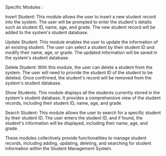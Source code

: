 Specific Modules : 
 
Insert Student: This module allows the user to insert a new student record into the system. The user will be prompted to
enter the student's details such as student ID, name, age, and grade. The new student record will be added to the system's
student database.

Update Student: This module enables the user to update the information of an existing student. The user can select a
student by their student ID and modify their name, age, or grade. The updated information will be saved in the system's
student database.

Delete Student: With this module, the user can delete a student from the system. The user will need to provide the student
ID of the student to be deleted. Once confirmed, the student's record will be removed from the system's student database.

Show Students: This module displays all the students currently stored in the system's student database. It provides a
comprehensive view of the student records, including their student ID, name, age, and grade.

Search Student: This module allows the user to search for a specific student by their student ID. The user enters the student
ID, and if found, the student's information will be displayed, including their name, age, and grade.

These modules collectively provide functionalities to manage student records, including adding, updating, deleting, and searching for student
information within the Student Management System.
